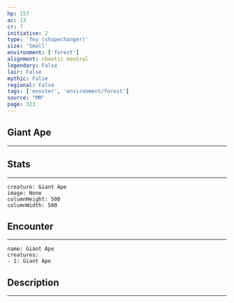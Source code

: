```yaml
---
hp: 157
ac: 13
cr: 7
initiative: 2
type: 'fey (shapechanger)'    
size: 'Small'
environment: ['forest']
alignment: chaotic neutral
legendary: False
lair: False
mythic: False
regional: False
tags: ['monster', 'environment/forest']
source: "MM"
page: 323
---
```


## Giant Ape
---



## Stats
---

```statblock
creature: Giant Ape
image: None
columnHeight: 500
columnWidth: 500
```

## Encounter
---

```encounter-table
name: Giant Ape
creatures:
- 1: Giant Ape
```

## Description
---




